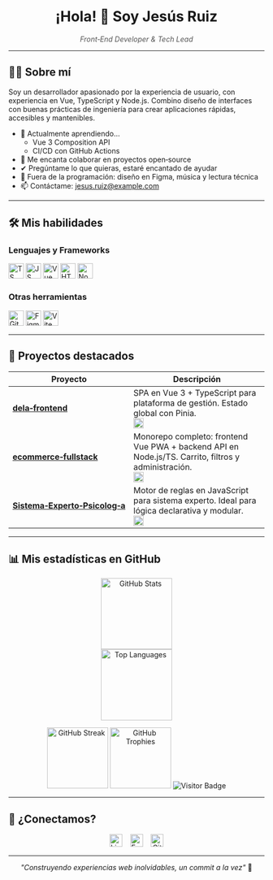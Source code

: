 <h1 align="center">¡Hola! 👋 Soy Jesús Ruiz</h1>
<p align="center" style="font-style: italic; color: #555;">Front‑End Developer & Tech Lead</p>

---

## 🧑‍💻 Sobre mí

Soy un desarrollador apasionado por la experiencia de usuario, con experiencia en Vue, TypeScript y Node.js. Combino diseño de interfaces con buenas prácticas de ingeniería para crear aplicaciones rápidas, accesibles y mantenibles.

- 🌱 Actualmente aprendiendo…  
  - Vue 3 Composition API  
  - CI/CD con GitHub Actions  
- 👯 Me encanta colaborar en proyectos open‑source  
- ✔ Pregúntame lo que quieras, estaré encantado de ayudar  
- 🎯 Fuera de la programación: diseño en Figma, música y lectura técnica  
- 📫 Contáctame: jesus.ruiz@example.com

---

## 🛠️ Mis habilidades

### Lenguajes y Frameworks
<p>
  <img src="https://skillicons.dev/icons?i=typescript" height="30" alt="TS"> 
  <img src="https://skillicons.dev/icons?i=javascript" height="30" alt="JS"> 
  <img src="https://skillicons.dev/icons?i=vue" height="30" alt="Vue 3"> 
  <img src="https://skillicons.dev/icons?i=html,css" height="30" alt="HTML CSS"> 
  <img src="https://skillicons.dev/icons?i=nodejs" height="30" alt="Node.js">
</p>

### Otras herramientas
<p>
  <img src="https://skillicons.dev/icons?i=git,docker,github" height="30" alt="Git, Docker, GitHub"> 
  <img src="https://cdn.jsdelivr.net/gh/devicons/devicon/icons/figma/figma-original.svg" height="30" alt="Figma"> 
  <img src="https://skillicons.dev/icons?i=vite,tailwind" height="30" alt="Vite, TailwindCSS">
</p>

---

## 🌟 Proyectos destacados

| Proyecto | Descripción |
|--------|-------------|
| **[dela‑frontend](https://github.com/Jenaru0/dela-frontend)** | SPA en Vue 3 + TypeScript para plataforma de gestión. Estado global con Pinia. <br> <img src="https://img.shields.io/badge/Deploy-Netlify-blue?style=for-the-badge" height="20" /> |
| **[ecommerce‑fullstack](https://github.com/Jenaru0/ecommerce-fullstack)** | Monorepo completo: frontend Vue PWA + backend API en Node.js/TS. Carrito, filtros y administración. <br> <img src="https://img.shields.io/badge/CI–CD-GitHub_Actions-green?style=for-the-badge" height="20" /> |
| **[Sistema‑Experto‑Psicolog‑a](https://github.com/Jenaru0/Sistema-Experto-Psicolog-a)** | Motor de reglas en JavaScript para sistema experto. Ideal para lógica declarativa y modular. <br> <img src="https://img.shields.io/badge/JavaScript-ES6-yellow?style=for-the-badge" height="20" /> |

---

## 📊 Mis estadísticas en GitHub

<p align="center">
  <img src="https://github-readme-stats.vercel.app/api?username=Jenaru0&show_icons=true&theme=tokyonight&count_private=true&locale=es" height="140" alt="GitHub Stats"><br>
  <img src="https://github-readme-stats.vercel.app/api/top-langs?username=Jenaru0&layout=compact&langs_count=5&theme=tokyonight&locale=es" height="140" alt="Top Languages">
</p>
<p align="center">
  <img src="https://streak-stats.demolab.com?user=Jenaru0&mode=daily&theme=tokyonight&locale=es" height="120" alt="GitHub Streak">
  <img src="https://github-profile-trophy.vercel.app/?username=Jenaru0&theme=tokyonight" height="120" alt="GitHub Trophies">
  <img src="https://visitor-badge.laobi.icu/badge?page_id=Jenaru0.Jenaru0" alt="Visitor Badge">
</p>

---

## 📨 ¿Conectamos?

<p align="center">
  <a href="https://linkedin.com/in/tu-perfil" target="_blank"><img src="https://img.shields.io/static/v1?message=LinkedIn&logo=linkedin&color=0077B5&style=for-the-badge" height="25" alt="LinkedIn"></a>
  <img width="8">
  <a href="mailto:jesus.ruiz@example.com"><img src="https://img.shields.io/static/v1?message=Email&logo=gmail&color=D14836&style=for-the-badge" height="25" alt="Email"></a>
  <img width="8">
  <a href="https://github.com/Jenaru0"><img src="https://img.shields.io/static/v1?message=GitHub&logo=github&color=100000&style=for-the-badge" height="25" alt="GitHub"></a>
</p>

---

<p align="center"><em>"Construyendo experiencias web inolvidables, un commit a la vez"</em> 🚀</p>

